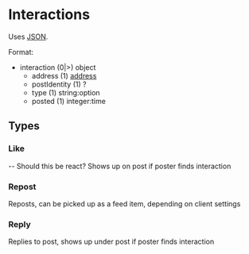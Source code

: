 # Interactions
Uses [JSON](https://www.json.org/).

Format:
 - interaction (0|>) object
	 - address (1) [address](address.md)
	 - postIdentity (1) ?
	 - type (1) string:option
	 - posted (1) integer:time

## Types
### Like
-- Should this be react?
Shows up on post if poster finds interaction
### Repost
Reposts, can be picked up as a feed item, depending on client settings
### Reply
Replies to post, shows up under post if poster finds interaction
<!--stackedit_data:
eyJoaXN0b3J5IjpbMTcyOTM1MDk5NF19
-->
